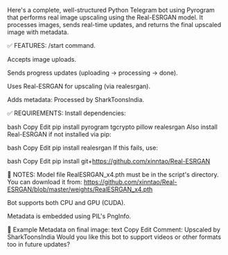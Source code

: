 Here's a complete, well-structured Python Telegram bot using Pyrogram that performs real image upscaling using the Real-ESRGAN model. It processes images, sends real-time updates, and returns the final upscaled image with metadata.

✅ FEATURES:
/start command.

Accepts image uploads.

Sends progress updates (uploading → processing → done).

Uses Real-ESRGAN for upscaling (via realesrgan).

Adds metadata: Processed by SharkToonsIndia.

✅ REQUIREMENTS:
Install dependencies:

bash
Copy
Edit
pip install pyrogram tgcrypto pillow realesrgan
Also install Real-ESRGAN if not installed via pip:

bash
Copy
Edit
pip install realesrgan
If this fails, use:

bash
Copy
Edit
pip install git+https://github.com/xinntao/Real-ESRGAN

🧠 NOTES:
Model file RealESRGAN_x4.pth must be in the script's directory. You can download it from:
https://github.com/xinntao/Real-ESRGAN/blob/master/weights/RealESRGAN_x4.pth

Bot supports both CPU and GPU (CUDA).

Metadata is embedded using PIL's PngInfo.

🔐 Example Metadata on final image:
text
Copy
Edit
Comment: Upscaled by SharkToonsIndia
Would you like this bot to support videos or other formats too in future updates?







